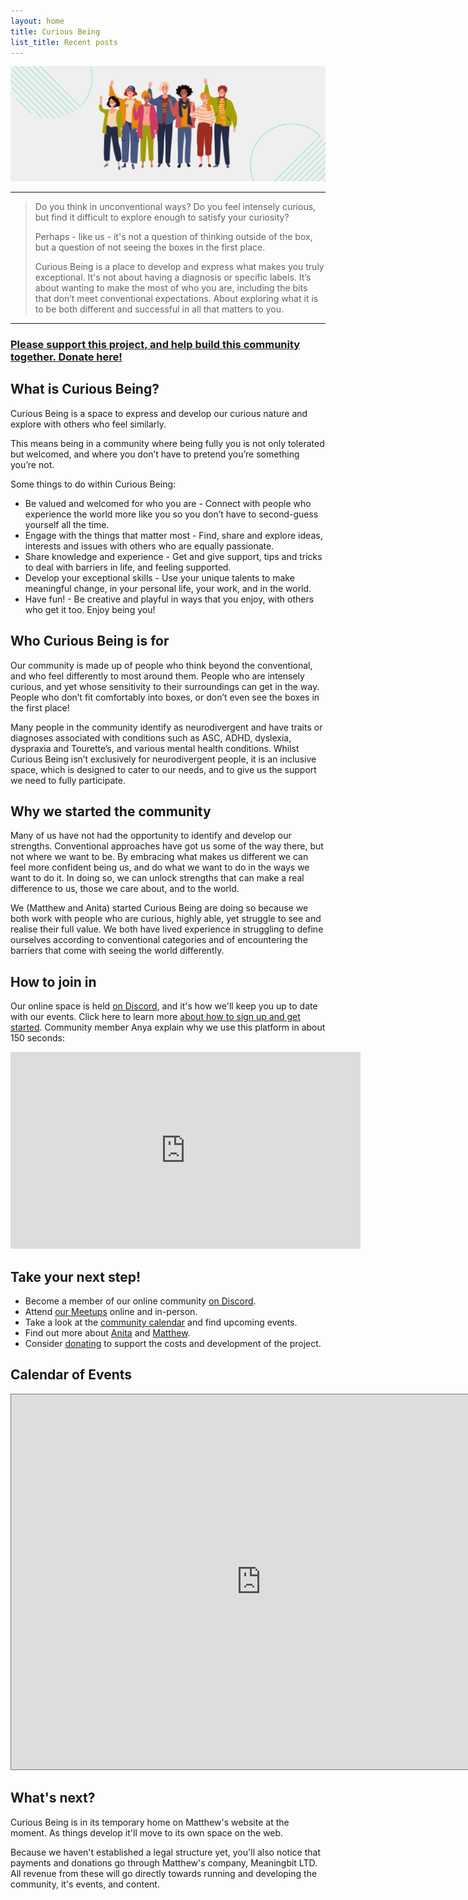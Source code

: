 ```yaml
---
layout: home
title: Curious Being
list_title: Recent posts
---
```


![Graphic of friendly people waving.](https://github.com/curious-being-community/curious-being-community.github.io/blob/96655d3258f3f6f1524200f98e9c1beca0a47600/assets/img/Curious%20Being%20Header.png) 

---
> Do you think in unconventional ways? Do you feel intensely curious, but find it difficult to explore enough to satisfy your curiosity?
>
> Perhaps - like us - it's not a question of thinking outside of the box, but a question of not seeing the boxes in the first place.
>
> Curious Being is a place to develop and express what makes you truly exceptional. It's not about having a diagnosis or specific labels. It’s about wanting to make the most of who you are, including the bits that don’t meet conventional expectations. About exploring what it is to be both different and successful in all that matters to you.

---

### [Please support this project, and help build this community together. Donate here!](https://buy.stripe.com/fZe2aW9Y45491oscMM)

## What is Curious Being?

Curious Being is a space to express and develop our curious nature and explore with others who feel similarly. 

This means being in a community where being fully you is not only tolerated but welcomed, and where you don’t have to pretend you’re something you’re not.

Some things to do within Curious Being:

- Be valued and welcomed for who you are - Connect with people who experience the world more like you so you don’t have to second-guess yourself all the time.
- Engage with the things that matter most  - Find, share and explore ideas, interests and issues with others who are equally passionate.
- Share knowledge and experience - Get and give support, tips and tricks to deal with barriers in life, and feeling supported.
- Develop your exceptional skills - Use your unique talents to make meaningful change, in your personal life, your work, and in the world.
- Have fun! - Be creative and playful in ways that you enjoy, with others who get it too. Enjoy being you!

## Who Curious Being is for

Our community is made up of people who think beyond the conventional, and who feel differently to most around them. People who are intensely curious, and yet whose sensitivity to their surroundings can get in the way. People who don’t fit comfortably into boxes, or don’t even see the boxes in the first place!

Many people in the community identify as neurodivergent and have traits or diagnoses associated with conditions such as ASC, ADHD, dyslexia, dyspraxia and Tourette’s, and various mental health conditions. Whilst Curious Being isn’t exclusively for neurodivergent people, it is an inclusive space, which is designed to cater to our needs, and to give us the support we need to fully participate.

## Why we started the community

Many of us have not had the opportunity to identify and develop our strengths. Conventional approaches have got us some of the way there, but not where we want to be. By embracing what makes us different we can feel more confident being us, and do what we want to do in the ways we want to do it. In doing so, we can unlock strengths that can make a real difference to us, those we care about, and to the world.

We (Matthew and Anita) started Curious Being are doing so because we both work with people who are curious, highly able, yet struggle to see and realise their full value. We both have lived experience in struggling to define ourselves according to conventional categories and of encountering the barriers that come with seeing the world differently.

## How to join in

Our online space is held [on Discord](https://discord.gg/rgZbWTQxVF), and it's how we'll keep you up to date with our events. Click here to learn more [about how to sign up and get started](https://curiousbeing.org/2023/09/07/Join-us-on-discord.html). Community member Anya explain why we use this platform in about 150 seconds:

<iframe width="560" height="315" src="https://www.youtube-nocookie.com/embed/ckbTMjOE5bg?si=8iGRP-F07TWp1FmR" title="YouTube video player" frameborder="0" allow="accelerometer; autoplay; clipboard-write; encrypted-media; gyroscope; picture-in-picture; web-share" allowfullscreen></iframe>

## Take your next step!

- Become a member of our online community [on Discord](https://discord.gg/rgZbWTQxVF).
- Attend [our Meetups](https://www.meetup.com/curious-being/) online and in-person.
- Take a look at the [community calendar](https://calendar.google.com/calendar/embed?src=c_37b7e85c1a8e8f45692e210211bc773bec508811ed9a583a9a0d7aaefa52331d%40group.calendar.google.com&ctz=Europe%2FLondon) and find upcoming events.
- Find out more about [Anita](https://www.linkedin.com/in/anitatoze-psychotherapist-consultant/) and [Matthew](https://www.linkedin.com/in/matthew-bellringer/).
- Consider [donating](https://buy.stripe.com/fZe2aW9Y45491oscMM) to support the costs and development of the project.

## Calendar of Events

<iframe src="https://calendar.google.com/calendar/embed?height=600&wkst=1&bgcolor=%23ffffff&ctz=Europe%2FLondon&src=Y18zN2I3ZTg1YzFhOGU4ZjQ1NjkyZTIxMDIxMWJjNzczYmVjNTA4ODExZWQ5YTU4M2E5YTBkN2FhZWZhNTIzMzFkQGdyb3VwLmNhbGVuZGFyLmdvb2dsZS5jb20&color=%23EF6C00" style="border:solid 1px #777" width="800" height="600" frameborder="0" scrolling="no"></iframe>

## What's next?

Curious Being is in its temporary home on Matthew's website at the moment. As things develop it'll move to its own space on the web.

Because we haven't established a legal structure yet, you'll also notice that payments and donations go through Matthew's company, Meaningbit LTD. All revenue from these will go directly towards running and developing the community, it's events, and content.
